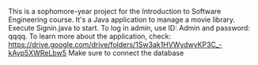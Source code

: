This is a sophomore-year project for the Introduction to Software Engineering course. It's a Java application to manage a movie library. Execute Signin.java to start. To log in admin, use ID: Admin and password: qqqq. To learn more about the application, check: https://drive.google.com/drive/folders/1Sw3ak1HVWydwyKP3C_-kAyp5XWReLbw5
Make sure to connect the database

